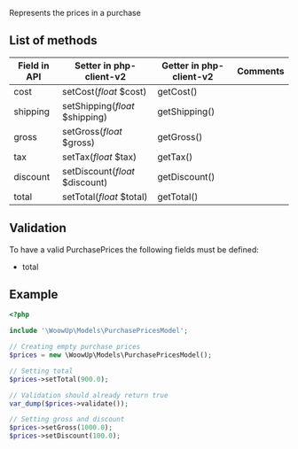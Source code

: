 Represents the prices in a purchase

## List of methods

| Field in API | Setter in php-client-v2 | Getter in php-client-v2 | Comments |
| --- | --- | --- | --- |
| cost | setCost(*float* $cost) | getCost() | |
| shipping | setShipping(*float* $shipping) | getShipping() | |
| gross | setGross(*float* $gross) | getGross() | |
| tax | setTax(*float* $tax) | getTax() | |
| discount | setDiscount(*float* $discount) | getDiscount() | |
| total | setTotal(*float* $total) | getTotal() | |

## Validation

To have a valid PurchasePrices the following fields must be defined:
+ total

## Example
```php
<?php

include '\WoowUp\Models\PurchasePricesModel';

// Creating empty purchase prices
$prices = new \WoowUp\Models\PurchasePricesModel();

// Setting total
$prices->setTotal(900.0);

// Validation should already return true
var_dump($prices->validate());

// Setting gross and discount
$prices->setGross(1000.0);
$prices->setDiscount(100.0);
